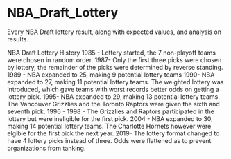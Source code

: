 # NBA_Draft_Lottery
Every NBA Draft lottery result, along with expected values, and analysis on results.

NBA Draft Lottery History
1985 - Lottery started, the 7 non-playoff teams were chosen in random order.
1987- Only the first three picks were chosen by lottery, the remainder of the picks were determined by reverse standing.
1989 - NBA expanded to 25, making 9 potential lottery teams
1990- NBA expanded to 27, making 11 potential lottery teams. The weighted lottery was introduced, which gave teams with worst records better odds on getting a lottery pick.
1995- NBA expanded to 29, making 13 potential lottery teams. The Vancouver Grizzlies and the Toronto Raptors were given the sixth and seventh pick.
1996 - 1998 - The Grizzlies and Raptors participated in the lottery but were ineligible for the first pick.
2004 - NBA expanded to 30, making 14 potential lottery teams. The Charlotte Hornets however were elgible for the first pick the next year.
2019- The lottery format changed to have 4 lottery picks instead of three. Odds were flattened as to prevent organizations from tanking.
